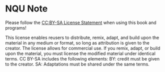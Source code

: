 # NQU Note

Please follow the [CC:BY-SA License Statement](LICENSE.md) when using this book and programs!

This license enables reusers to distribute, remix, adapt, and build upon the material in any medium or format, so long as attribution is given to the creator. The license allows for commercial use. If you remix, adapt, or build upon the material, you must license the modified material under identical terms. CC BY-SA includes the following elements:
BY: credit must be given to the creator.
SA: Adaptations must be shared under the same terms.
